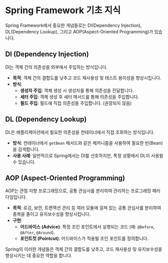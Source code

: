 # Spring Framework 기초 지식

Spring Framework에서 중요한 개념들로는 DI(Dependency Injection), DL(Dependency Lookup), 그리고 AOP(Aspect-Oriented Programming)가 있습니다.

## DI (Dependency Injection)

DI는 객체 간의 의존성을 외부에서 주입하는 방식입니다.

- **목적**: 객체 간의 결합도를 낮추고 코드 재사용성 및 테스트 용이성을 향상시킵니다.
- **방식**:
  - **생성자 주입**: 객체 생성 시 생성자를 통해 의존성을 전달합니다.
  - **세터 주입**: 객체 생성 후 세터 메서드를 통해 의존성을 주입합니다.
  - **필드 주입**: 필드에 직접 의존성을 주입합니다. (권장되지 않음)

## DL (Dependency Lookup)

DL은 애플리케이션에서 필요한 의존성을 컨테이너에서 직접 조회하는 방식입니다.

- **방식**: 컨테이너에서 `getBean` 메서드와 같은 메커니즘을 사용하여 필요한 빈(Bean)을 검색합니다.
- **사용 사례**: 일반적으로 Spring에서는 DI를 선호하지만, 특정 상황에서 DL이 사용될 수 있습니다.

## AOP (Aspect-Oriented Programming)

AOP는 관점 지향 프로그래밍으로, 공통 관심사를 분리하여 관리하는 프로그래밍 패러다임입니다.

- **목적**: 로깅, 보안, 트랜잭션 관리 등 여러 모듈에 걸쳐 있는 공통 관심사를 분리하여 중복을 줄이고 유지보수성을 향상시킵니다.
- **구현**:
  - **어드바이스 (Advice)**: 특정 조인 포인트에서 실행되는 코드 (예: `@Before`, `@After`, `@Around`).
  - **포인트컷 (Pointcut)**: 어드바이스가 적용될 조인 포인트를 정의합니다.

Spring의 이러한 개념들은 객체 간의 결합도를 낮추고, 코드 재사용성 및 유지보수성을 향상시키는 데 중요한 역할을 합니다.
